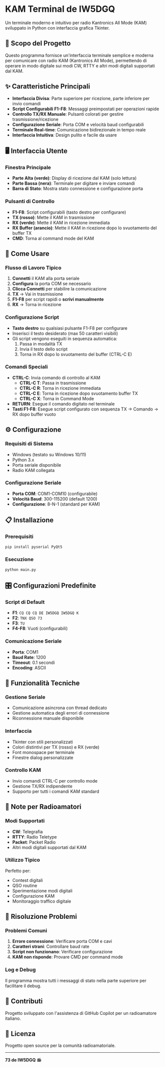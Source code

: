 # KAM Terminal de IW5DGQ

Un terminale moderno e intuitivo per radio Kantronics All Mode (KAM) sviluppato in Python con interfaccia grafica Tkinter.

## 🎯 Scopo del Progetto

Questo programma fornisce un'interfaccia terminale semplice e moderna per comunicare con radio KAM (Kantronics All Mode), permettendo di operare in modo digitale sui modi CW, RTTY e altri modi digitali supportati dal KAM.

## ✨ Caratteristiche Principali

- **Interfaccia Divisa**: Parte superiore per ricezione, parte inferiore per invio comandi
- **Script Configurabili F1-F8**: Messaggi preimpostati per operazioni rapide
- **Controllo TX/RX Manuale**: Pulsanti colorati per gestire trasmissione/ricezione
- **Configurazione Seriale**: Porta COM e velocità baud configurabili
- **Terminale Real-time**: Comunicazione bidirezionale in tempo reale
- **Interfaccia Intuitiva**: Design pulito e facile da usare

## 🖥️ Interfaccia Utente

### Finestra Principale
- **Parte Alta (verde)**: Display di ricezione dal KAM (solo lettura)
- **Parte Bassa (nera)**: Terminale per digitare e inviare comandi
- **Barra di Stato**: Mostra stato connessione e configurazione porta

### Pulsanti di Controllo
- **F1-F8**: Script configurabili (tasto destro per configurare)
- **TX (rosso)**: Mette il KAM in trasmissione
- **RX (verde)**: Mette il KAM in ricezione immediata
- **RX Buffer (arancio)**: Mette il KAM in ricezione dopo lo svuotamento del buffer TX
- **CMD**: Torna al command mode del KAM

## 🚀 Come Usare

### Flusso di Lavoro Tipico
1. **Connetti** il KAM alla porta seriale
2. **Configura** la porta COM se necessario
3. **Clicca Connetti** per stabilire la comunicazione
4. **TX** → Vai in trasmissione
5. **F1-F8** per script rapidi o **scrivi manualmente**
6. **RX** → Torna in ricezione

### Configurazione Script
- **Tasto destro** su qualsiasi pulsante F1-F8 per configurare
- Inserisci il testo desiderato (max 50 caratteri visibili)
- Gli script vengono eseguiti in sequenza automatica:
  1. Passa in modalità TX
  2. Invia il testo dello script
  3. Torna in RX dopo lo svuotamento del buffer (CTRL-C E)

### Comandi Speciali
- **CTRL-C**: Invia comando di controllo al KAM
  - **CTRL-C T**: Passa in trasmissione
  - **CTRL-C R**: Torna in ricezione immediata
  - **CTRL-C E**: Torna in ricezione dopo svuotamento buffer TX
  - **CTRL-C X**: Torna in Command Mode
- **RETURN**: Esegue il comando digitato nel terminale
- **Tasti F1-F8**: Esegue script configurato con sequenza TX → Comando → RX dopo buffer vuoto

## ⚙️ Configurazione

### Requisiti di Sistema
- Windows (testato su Windows 10/11)
- Python 3.x
- Porta seriale disponibile
- Radio KAM collegata

### Configurazione Seriale
- **Porta COM**: COM1-COM10 (configurabile)
- **Velocità Baud**: 300-115200 (default 1200)
- **Configurazione**: 8-N-1 (standard per KAM)

## 📋 Installazione

### Prerequisiti
```bash
pip install pyserial PyQt5
```

### Esecuzione
```bash
python main.py
```

## 🎛️ Configurazioni Predefinite

### Script di Default
- **F1**: `CQ CQ CQ DE IW5DGQ IW5DGQ K`
- **F2**: `TNX QSO 73`
- **F3**: `TU`
- **F4-F8**: Vuoti (configurabili)

### Comunicazione Seriale
- **Porta**: COM1
- **Baud Rate**: 1200
- **Timeout**: 0.1 secondi
- **Encoding**: ASCII

## 🔧 Funzionalità Tecniche

### Gestione Seriale
- Comunicazione asincrona con thread dedicato
- Gestione automatica degli errori di connessione
- Riconnessione manuale disponibile

### Interfaccia
- Tkinter con stili personalizzati
- Colori distintivi per TX (rosso) e RX (verde)
- Font monospace per terminale
- Finestre dialog personalizzate

### Controllo KAM
- Invio comandi CTRL-C per controllo mode
- Gestione TX/RX indipendente
- Supporto per tutti i comandi KAM standard

## 📝 Note per Radioamatori

### Modi Supportati
- **CW**: Telegrafia
- **RTTY**: Radio Teletype
- **Packet**: Packet Radio
- Altri modi digitali supportati dal KAM

### Utilizzo Tipico
Perfetto per:
- Contest digitali
- QSO routine
- Sperimentazione modi digitali
- Configurazione KAM
- Monitoraggio traffico digitale

## 🐛 Risoluzione Problemi

### Problemi Comuni
1. **Errore connessione**: Verificare porta COM e cavi
2. **Caratteri strani**: Controllare baud rate
3. **Script non funzionano**: Verificare configurazione
4. **KAM non risponde**: Provare CMD per command mode

### Log e Debug
Il programma mostra tutti i messaggi di stato nella parte superiore per facilitare il debug.

## 👥 Contributi

Progetto sviluppato con l'assistenza di GitHub Copilot per un radioamatore italiano.

## 📄 Licenza

Progetto open source per la comunità radioamatoriale.

---

**73 de IW5DGQ** 📻
